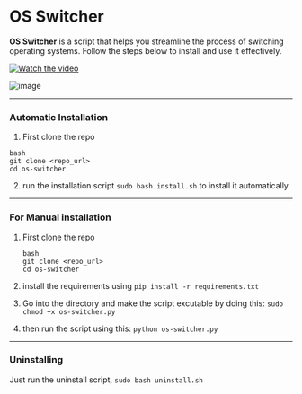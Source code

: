 # OS Switcher

**OS Switcher** is a script that helps you streamline the process of switching operating systems. Follow the steps below to install and use it effectively.

[![Watch the video](https://i9.ytimg.com/vi/bcWOOUQPjZs/mqdefault.jpg?sqp=CNjWjb8G-oaymwEmCMACELQB8quKqQMa8AEB-AH-CYAC0AWKAgwIABABGGMgYyhjMA8=&rs=AOn4CLCZ5X6S_MFCqj8a3FcFH8J04ve4XA)](https://youtu.be/bcWOOUQPjZs)

![image](http://172.16.0.50:8080/i/a2969b07-0341-4f79-8aa1-34d1d9ef54d3.gif)

---


### Automatic Installation

1. First clone the repo

```
bash
git clone <repo_url>
cd os-switcher
```

2. run the installation script `sudo bash install.sh` to install it automatically

---

### For Manual installation

1. First clone the repo

   ```
   bash
   git clone <repo_url>
   cd os-switcher
   ```
2. install the requirements using `pip install -r requirements.txt`
3. Go into the directory and make the script excutable by doing this: `sudo chmod +x os-switcher.py`
4. then run the script using this: `python os-switcher.py`

---

### Uninstalling

Just run the uninstall script, `sudo bash uninstall.sh`
